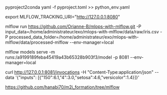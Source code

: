 pyproject2conda yaml -f pyproject.toml >> python_env.yaml

export MLFLOW_TRACKING_URI="http://127.0.0.1:8080"

mlflow run https://github.com/Orianne-B/mlops-with-mlflow.git -P input_data=/home/administrateur/exo/mlops-with-mlflow/data/raw/iris.csv -P processed_data_folder=/home/administrateur/exo/mlops-with-mlflow/data/processed-mlflow --env-manager=local

mlflow models serve -m runs:/a9199189feba45419a43b65328b903f3/model -p 8081 --env-manager=local

curl http://127.0.0.1:8081/invocations -H "Content-Type:application/json"  --data '{"inputs": [{"150":6.1,"4":3.0,"setosa":4.6,"versicolor":1.4}]}'

https://github.com/hanabi70/m2i_formation/tree/mlflow
